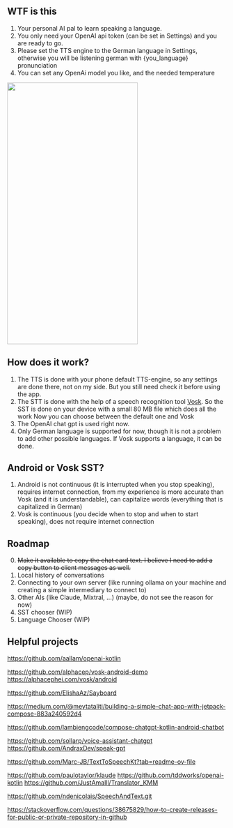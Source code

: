 ## WTF is this
1. Your personal AI pal to learn speaking a language.
2. You only need your OpenAI api token (can be set in Settings) and you are ready to go.
3. Please set the TTS engine to the German language in Settings, otherwise you will be listening german with {you_language} pronunciation
4. You can set any OpenAi model you like, and the needed temperature

<img src="https://github.com/Grigoriym/AiPal/assets/31949421/380503c1-c4cf-42f1-9d2d-88ef162bb90b"  width="300" height="600">


## How does it work?
1. The TTS is done with your phone default TTS-engine, so any settings are done there, not on my side. But you still need check it before using the app.
2. The STT is done with the help of a speech recognition tool [Vosk](https://alphacephei.com/vosk/). 
   So the SST is done on your device with a small 80 MB file which does all the work
   Now you can choose between the default one and Vosk
3. The OpenAI chat gpt is used right now.
4. Only German language is supported for now, though it is not a problem to add other possible languages.
    If Vosk supports a language, it can be done.

## Android or Vosk SST?
1. Android is not continuous (it is interrupted when you stop speaking), requires internet connection,
    from my experience is more accurate than Vosk (and it is understandable),
    can capitalize words (everything that is capitalized in German)
2. Vosk is continuous (you decide when to stop and when to start speaking), 
    does not require internet connection

## Roadmap
0. ~~Make it available to copy the chat card text. I believe I need to add a copy button to client messages as well.~~
1. Local history of conversations
2. Connecting to your own server (like running ollama on your machine and creating a simple intermediary to connect to)
3. Other AIs (like Claude, Mixtral, ...) (maybe, do not see the reason for now)
4. SST chooser (WIP)
5. Language Chooser (WIP)

## Helpful projects
https://github.com/aallam/openai-kotlin

https://github.com/alphacep/vosk-android-demo
https://alphacephei.com/vosk/android

https://github.com/ElishaAz/Sayboard

https://medium.com/@meytataliti/building-a-simple-chat-app-with-jetpack-compose-883a240592d4


https://github.com/lambiengcode/compose-chatgpt-kotlin-android-chatbot

https://github.com/sollarp/voice-assistant-chatgpt
https://github.com/AndraxDev/speak-gpt

https://github.com/Marc-JB/TextToSpeechKt?tab=readme-ov-file

https://github.com/paulotaylor/klaude
https://github.com/tddworks/openai-kotlin
https://github.com/JustAmalll/Translator_KMM

https://github.com/ndenicolais/SpeechAndText.git

https://stackoverflow.com/questions/38675829/how-to-create-releases-for-public-or-private-repository-in-github

